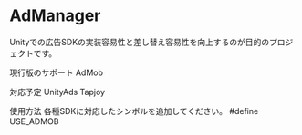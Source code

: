 # AdManager

Unityでの広告SDKの実装容易性と差し替え容易性を向上するのが目的のプロジェクトです。

現行版のサポート
AdMob

対応予定
UnityAds
Tapjoy

使用方法
各種SDKに対応したシンボルを追加してください。
#define USE_ADMOB
